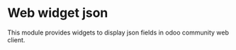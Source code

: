 # Web widget json

This module provides widgets to display json fields in odoo community
web client.
